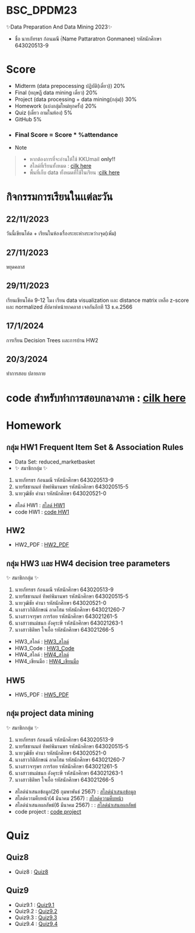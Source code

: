 # BSC_DPDM23
✨Data Preparation And Data Mining 2023✨
- ชื่อ นายภัทรธร ก้อนมณี (์Name Pattaratron Gonmanee) รหัสนักศึกษา 643020513-9
# Score
- Midterm (data prepocessing ปฏิบัติ(เดี่ยว)) 20%
- Final (ทฤษฎี data mining เดี่ยว) 20%
- Project (data processing + data mining(กลุ่ม)) 30%
- Homework (แบ่งกลุ่มใหม่ทุกครั้ง) 20%
- Quiz (เดี่ยว ถามในห้อง) 5%
- GitHub 5%
- ### Final Score = Score * %attendance
- > [!NOTE]
> * หากต้องการที่จะอ่านให้ใช้ KKUmail **only!!**
> * สไลด์ที่เรียนทั้งหมด : [cilk here](https://drive.google.com/drive/folders/1oD-8_MrSv2Qjhp1-_MNH3M7XOoTN4WBn?usp=sharing)
> * พื้นที่เก็บ data ทั้งหมดที่ใช้ในเรียน :[cilk here](https://drive.google.com/drive/folders/1xSIel0VA1zbbcEWUnWbm7Ad6J_UJlcBg?usp=sharing)
# กิจกรรมการเรียนในเเต่ละวัน
## 22/11/2023
วันนี้เขียนโค้ด + เรียนในห้องเรื่องระยะห่างระหว่างจุด(เพิ่ม)
## 27/11/2023
หยุดคลาส
## 29/11/2023
เรียนเขียนโค้ด 9-12 โมง เรียน data visualization เเละ distance matrix
เหลือ z-score เเละ normalized
สัปดาห์หน้ายกคลาส เจอกันอีกที 13 ธ.ค.2566
## 17/1/2024 
การเรียน Decision Trees เเละการบ้าน HW2
## 20/3/2024
ทำการสอบ ปลายภาย
# code สำหรับทำการสอบกลางภาค : [cilk here](https://github.com/Pattaratron/BSC_DPDM23/blob/main/midterm_bscdpdm23.ipynb)
# Homework
## กลุ่ม HW1 Frequent Item Set & Association Rules
- Data Set: reduced_marketbasket
- ✨ สมาชิกกลุ่ม ✨
1. นายภัทรธร ก้อนมณี รหัสนักศึกษา 643020513-9
2. นายรัชชานนท์ ทิพย์พิมานพร รหัสนักศึกษา 643020515-5
3. นายวุฒิชัย คำนา รหัสนักศึกษา 643020521-0 
* สไลด์ HW1 : [สไลด์ HW1](https://www.canva.com/design/DAF5jQJE09E/9XMb7svCu-kPgGlT-BVYTg/view?utm_content=DAF5jQJE09E&utm_campaign=designshare&utm_medium=link&utm_source=editor)
* code HW1 : [code HW1](https://github.com/Pattaratron/BSC_DPDM23/blob/main/Frequent_Patterns_(Association_Rules)_use.ipynb)
## HW2
* HW2_PDF : [HW2_PDF](https://github.com/Pattaratron/BSC_DPDM23/blob/main/HW2_643020513-9_%E0%B8%99%E0%B8%B2%E0%B8%A2%E0%B8%A0%E0%B8%B1%E0%B8%97%E0%B8%A3%E0%B8%98%E0%B8%A3-%E0%B8%81%E0%B9%89%E0%B8%AD%E0%B8%99%E0%B8%A1%E0%B8%93%E0%B8%B5.pdf)
## กลุ่ม HW3 เเละ HW4 decision tree parameters
✨ สมาชิกกลุ่ม ✨
1. นายภัทรธร ก้อนมณี รหัสนักศึกษา 643020513-9
2. นายรัชชานนท์ ทิพย์พิมานพร รหัสนักศึกษา 643020515-5
3. นายวุฒิชัย คำนา รหัสนักศึกษา 643020521-0 
4. นางสาวกิติลักษณ์ ลาดโฮม รหัสนักศึกษา 643021260-7
5. นางสาวจารุพร การร้อย รหัสนักศึกษา 643021261-5
6. นางสาวชนม์ชนก อังคุระษี รหัสนักศึกษา 643021263-1
7. นางสาวธิติพร ใจเอื้อ รหัสนักศึกษา 643021266-5
* HW3_สไลด์ : [HW3_สไลด์](https://www.canva.com/design/DAF6kxobFOY/rBlif20SwbnZWrnrZjOJrQ/view?utm_content=DAF6kxobFOY&utm_campaign=designshare&utm_medium=link&utm_source=editor)
* HW3_Code : [HW3_Code](https://github.com/Pattaratron/BSC_DPDM23/blob/main/Classification.ipynb)
* HW4_สไลด์ : [HW4_สไลด์](https://www.canva.com/design/DAF9G4VPH04/zuUsMQxCX5S-UJXsba0t0Q/edit?utm_content=DAF9G4VPH04&utm_campaign=designshare&utm_medium=link2&utm_source=sharebutton)
* HW4_เขียนมือ : [HW4_เขียนมือ](https://github.com/Pattaratron/BSC_DPDM23/blob/main/HW4_Calculate_DicisionTree.pdf)
 ## HW5
* HW5_PDF : [HW5_PDF](https://github.com/Pattaratron/BSC_DPDM23/blob/main/HW5_643020513-9.jpg)
 ## กลุ่ม project data mining
✨ สมาชิกกลุ่ม ✨
1. นายภัทรธร ก้อนมณี รหัสนักศึกษา 643020513-9
2. นายรัชชานนท์ ทิพย์พิมานพร รหัสนักศึกษา 643020515-5
3. นายวุฒิชัย คำนา รหัสนักศึกษา 643020521-0 
4. นางสาวกิติลักษณ์ ลาดโฮม รหัสนักศึกษา 643021260-7
5. นางสาวจารุพร การร้อย รหัสนักศึกษา 643021261-5
6. นางสาวชนม์ชนก อังคุระษี รหัสนักศึกษา 643021263-1
7. นางสาวธิติพร ใจเอื้อ รหัสนักศึกษา 643021266-5
* สไลด์นำเสนอข้อมูล(26 กุมพาพันธ์ 2567) : [สไลด์นำเสนอข้อมูล](https://www.canva.com/design/DAF9sQDI5BY/6Jgy2muMAnbODaaR1mvSyQ/view?utm_content=DAF9sQDI5BY&utm_campaign=designshare&utm_medium=link&utm_source=editor)
* สไลด์ความคืบหน้า(4 มีนาคม 2567) : [สไลด์ความคืบหน้า](https://www.canva.com/design/DAF-VT-Cu9k/hXUi78nBDY7S184lPDQGVw/view?utm_content=DAF-VT-Cu9k&utm_campaign=designshare&utm_medium=link&utm_source=editor)
* สไลด์นำเสนอผลลัพธ์(6 มีนาคม 2567) :  : [สไลด์นำเสนอผลลัพธ์](https://www.canva.com/design/DAF-pQrFzv0/LumNCqHKuCYNh-dxF8Bs1g/view?utm_content=DAF-pQrFzv0&utm_campaign=designshare&utm_medium=link&utm_source=editor)
* code project : [code project](https://github.com/Pattaratron/BSC_DPDM23/blob/main/Project.ipynb)
# Quiz
## Quiz8
* Quiz8 : [Quiz8](https://github.com/Pattaratron/BSC_DPDM23/blob/main/Quiz8_643020513-9.jpg)
## Quiz9
* Quiz9.1 : [Quiz9.1](https://github.com/Pattaratron/BSC_DPDM23/blob/main/Q9_643020513-9.jpg)
* Quiz9.2 : [Quiz9.2](https://github.com/Pattaratron/BSC_DPDM23/blob/main/Quiz9.2_643020513-9.jpg)
* Quiz9.3 : [Quiz9.3](https://github.com/Pattaratron/BSC_DPDM23/blob/main/Quiz9.3.jpg)
* Quiz9.4 : [Quiz9.4](https://github.com/Pattaratron/BSC_DPDM23/blob/main/Quiz9.4.jpg)
